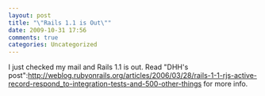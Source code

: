 ```yaml
---
layout: post
title: "\"Rails 1.1 is Out\""
date: 2009-10-31 17:56
comments: true
categories: Uncategorized
---
```

I just checked my mail and Rails 1.1 is out. Read "DHH's post":http://weblog.rubyonrails.org/articles/2006/03/28/rails-1-1-rjs-active-record-respond_to-integration-tests-and-500-other-things for more info.
